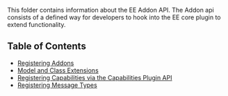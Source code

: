 This folder contains information about the EE Addon API.  The Addon api consists of a defined way for developers to hook into the EE core plugin to extend functionality.

## Table of Contents

- [Registering Addons](registering-addons.md)
- [Model and Class Extensions](model-and-class-extensions.md)
- [Registering Capabilities via the Capabilities Plugin API](registering-new-capabilities.md)
- [Registering Message Types](../E--Messages-System/registering-message-types.md)